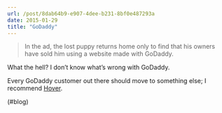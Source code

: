 ```yaml
---
url: /post/8dab64b9-e907-4dee-b231-8bf0e487293a
date: 2015-01-29
title: "GoDaddy"
---
```


> In the ad, the lost puppy returns home only to find that his owners have sold him using a website made with GoDaddy. 



What the hell? I don&#8217;t know what&#8217;s wrong with GoDaddy.



Every GoDaddy customer out there should move to something else; I recommend [Hover][1].



(#blog)



 [1]: http://hover.com